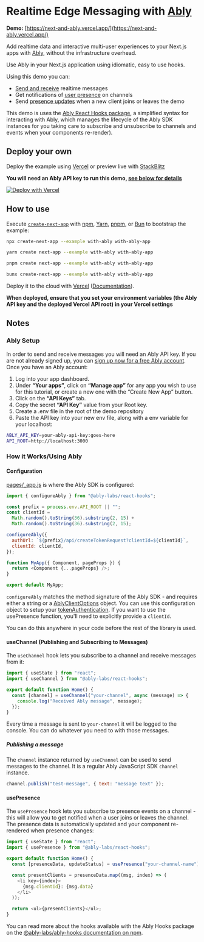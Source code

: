 # Realtime Edge Messaging with [Ably](https://ably.com/)

**Demo:** [https://next-and-ably.vercel.app/](https://next-and-ably.vercel.app/)

Add realtime data and interactive multi-user experiences to your Next.js apps with [Ably](https://ably.com/), without the infrastructure overhead.

Use Ably in your Next.js application using idiomatic, easy to use hooks.

Using this demo you can:

- [Send and receive](https://ably.com/docs/realtime/messages) realtime messages
- Get notifications of [user presence](https://ably.com/docs/realtime/presence) on channels
- Send [presence updates](https://ably.com/docs/api/realtime-sdk/presence#update) when a new client joins or leaves the demo

This demo is uses the [Ably React Hooks package](https://www.npmjs.com/package/@ably-labs/react-hooks), a simplified syntax for interacting with Ably, which manages the lifecycle of the Ably SDK instances for you taking care to subscribe and unsubscribe to channels and events when your components re-render).

## Deploy your own

Deploy the example using [Vercel](https://vercel.com?utm_source=github&utm_medium=readme&utm_campaign=next-example) or preview live with [StackBlitz](https://stackblitz.com/github/vercel/next.js/tree/canary/examples/with-ably)

**You will need an Ably API key to run this demo, [see below for details](#ably-setup)**

[![Deploy with Vercel](https://vercel.com/button)](https://vercel.com/new/clone?repository-url=https://github.com/vercel/next.js/tree/canary/examples/with-ably&project-name=with-ably&repository-name=with-ably)

## How to use

Execute [`create-next-app`](https://github.com/vercel/next.js/tree/canary/packages/create-next-app) with [npm](https://docs.npmjs.com/cli/init), [Yarn](https://yarnpkg.com/lang/en/docs/cli/create/), [pnpm](https://pnpm.io), or [Bun](https://bun.sh/docs/cli/bunx) to bootstrap the example:

```bash
npx create-next-app --example with-ably with-ably-app
```

```bash
yarn create next-app --example with-ably with-ably-app
```

```bash
pnpm create next-app --example with-ably with-ably-app
```

```bash
bunx create-next-app --example with-ably with-ably-app
```

Deploy it to the cloud with [Vercel](https://vercel.com/new?utm_source=github&utm_medium=readme&utm_campaign=next-example) ([Documentation](https://nextjs.org/docs/deployment)).

**When deployed, ensure that you set your environment variables (the Ably API key and the deployed Vercel API root) in your Vercel settings**

## Notes

### Ably Setup

In order to send and receive messages you will need an Ably API key.
If you are not already signed up, you can [sign up now for a free Ably account](https://www.ably.com/signup). Once you have an Ably account:

1. Log into your app dashboard.
2. Under **“Your apps”**, click on **“Manage app”** for any app you wish to use for this tutorial, or create a new one with the “Create New App” button.
3. Click on the **“API Keys”** tab.
4. Copy the secret **“API Key”** value from your Root key.
5. Create a .env file in the root of the demo repository
6. Paste the API key into your new env file, along with a env variable for your localhost:

```bash
ABLY_API_KEY=your-ably-api-key:goes-here
API_ROOT=http://localhost:3000
```

### How it Works/Using Ably

#### Configuration

[pages/\_app.js](pages/_app.js) is where the Ably SDK is configured:

```js
import { configureAbly } from "@ably-labs/react-hooks";

const prefix = process.env.API_ROOT || "";
const clientId =
  Math.random().toString(36).substring(2, 15) +
  Math.random().toString(36).substring(2, 15);

configureAbly({
  authUrl: `${prefix}/api/createTokenRequest?clientId=${clientId}`,
  clientId: clientId,
});

function MyApp({ Component, pageProps }) {
  return <Component {...pageProps} />;
}

export default MyApp;
```

`configureAbly` matches the method signature of the Ably SDK - and requires either a string or a [AblyClientOptions](https://ably.com/docs/api/realtime-sdk#client-options) object. You can use this configuration object to setup your [tokenAuthentication](https://ably.com/docs/core-features/authentication#token-authentication). If you want to use the usePresence function, you'll need to explicitly provide a `clientId`.

You can do this anywhere in your code before the rest of the library is used.

#### useChannel (Publishing and Subscribing to Messages)

The `useChannel` hook lets you subscribe to a channel and receive messages from it:

```js
import { useState } from "react";
import { useChannel } from "@ably-labs/react-hooks";

export default function Home() {
  const [channel] = useChannel("your-channel", async (message) => {
    console.log("Received Ably message", message);
  });
}
```

Every time a message is sent to `your-channel` it will be logged to the console. You can do whatever you need to with those messages.

##### Publishing a message

The `channel` instance returned by `useChannel` can be used to send messages to the channel. It is a regular Ably JavaScript SDK `channel` instance.

```javascript
channel.publish("test-message", { text: "message text" });
```

#### usePresence

The `usePresence` hook lets you subscribe to presence events on a channel - this will allow you to get notified when a user joins or leaves the channel. The presence data is automatically updated and your component re-rendered when presence changes:

```js
import { useState } from "react";
import { usePresence } from "@ably-labs/react-hooks";

export default function Home() {
  const [presenceData, updateStatus] = usePresence("your-channel-name");

  const presentClients = presenceData.map((msg, index) => (
    <li key={index}>
      {msg.clientId}: {msg.data}
    </li>
  ));

  return <ul>{presentClients}</ul>;
}
```

You can read more about the hooks available with the Ably Hooks package on the [@ably-labs/ably-hooks documentation on npm](https://www.npmjs.com/package/@ably-labs/react-hooks).
